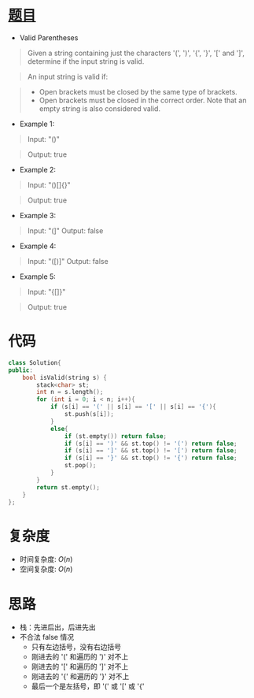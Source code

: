 # [题目](https://leetcode.com/problems/valid-parentheses/)

* Valid Parentheses

> Given a string containing just the characters '(', ')', '{', '}', '[' and ']', determine if the input string is valid.

> An input string is valid if:

>- Open brackets must be closed by the same type of brackets.
>- Open brackets must be closed in the correct order.
Note that an empty string is also considered valid.

* Example 1:

> Input: "()"

> Output: true

* Example 2:

> Input: "()[]{}"

> Output: true

* Example 3:

> Input: "(]"
> Output: false

* Example 4:

> Input: "([)]"
> Output: false

* Example 5:

> Input: "{[]}"

> Output: true


# 代码

```cpp
class Solution{
public:
    bool isValid(string s) {
        stack<char> st;
        int n = s.length();
        for (int i = 0; i < n; i++){
            if (s[i] == '(' || s[i] == '[' || s[i] == '{'){
                st.push(s[i]);
            }
            else{
                if (st.empty()) return false;
                if (s[i] == ')' && st.top() != '(') return false;
                if (s[i] == ']' && st.top() != '[') return false;
                if (s[i] == '}' && st.top() != '{') return false;
                st.pop();
            }
        }
        return st.empty();
    }
};
```

# 复杂度
* 时间复杂度: $O(n)$
* 空间复杂度: $O(n)$

# 思路
* 栈：先进后出，后进先出
* 不合法 false 情况
	*  只有左边括号，没有右边括号
	*  刚进去的 '(' 和遍历的 ')' 对不上
	*  刚进去的 '[' 和遍历的 ']' 对不上
	*  刚进去的 '{' 和遍历的 '}' 对不上
	*  最后一个是左括号，即 '(' 或 '[' 或 '{'

